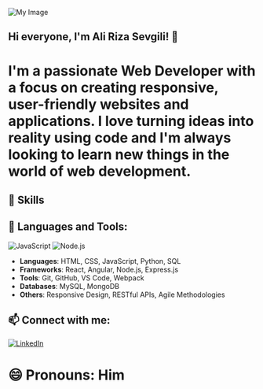 ![My Image](https://cdn.prod.website-files.com/6344c9cef89d6f2270a38908/653c5395a20cd20e8f4fb7b5_Freelance%20Software%20Developer%20Everything%20You%20Need%20To%20Know-p-800.webp)

## Hi everyone, I'm Ali Riza Sevgili! 👋

# I'm a passionate Web Developer with a focus on creating responsive, user-friendly websites and applications. I love turning ideas into reality using code and I'm always looking to learn new things in the world of web development.

## 🚀 Skills
## 🚀 Languages and Tools:
![JavaScript](https://img.shields.io/badge/JavaScript-323330?style=for-the-badge&logo=javascript&logoColor=F7DF1E)
![Node.js](https://img.shields.io/badge/Node.js-43853D?style=for-the-badge&logo=node.js&logoColor=white)

- **Languages**: HTML, CSS, JavaScript, Python, SQL
- **Frameworks**: React, Angular, Node.js, Express.js
- **Tools**: Git, GitHub, VS Code, Webpack
- **Databases**: MySQL, MongoDB
- **Others**: Responsive Design, RESTful APIs, Agile Methodologies

 ## 📫 Connect with me:
[![LinkedIn](https://img.shields.io/badge/LinkedIn-0077B5?style=for-the-badge&logo=linkedin&logoColor=white)](https://www.linkedin.com/in/alirizasevgili/)

# 😄 Pronouns: Him


